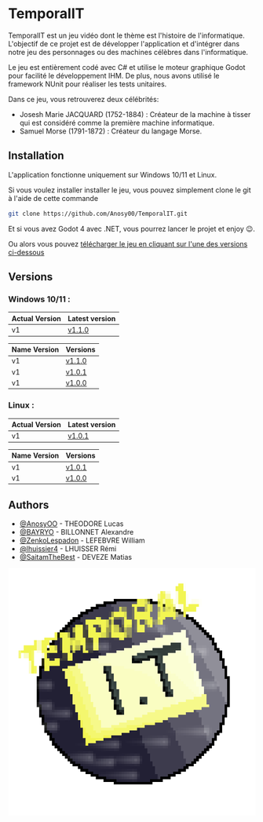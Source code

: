 
# TemporalIT

TemporalIT est un jeu vidéo dont le thème est l'histoire de l'informatique. L'objectif de ce projet est de développer l'application et d'intégrer dans notre jeu des personnages ou des machines célèbres dans l'informatique. 

Le jeu est entièrement codé avec C# et utilise le moteur graphique Godot pour facilité le développement IHM. De plus, nous avons utilisé le framework NUnit pour réaliser les tests unitaires.

Dans ce jeu, vous retrouverez deux célébrités:

- Josesh Marie JACQUARD (1752-1884) : Créateur de la machine à tisser qui est considéré comme la première machine informatique.
- Samuel Morse (1791-1872) : Créateur du langage Morse.



## Installation

L'application fonctionne uniquement sur Windows 10/11 et Linux.

Si vous voulez installer installer le jeu, vous pouvez simplement clone le git à l'aide de cette commande

```bash
git clone https://github.com/Anosy00/TemporalIT.git
```

Et si vous avez Godot 4 avec .NET, vous pourrez lancer le projet et enjoy 😉.

Ou alors vous pouvez [télécharger le jeu en cliquant sur l'une des versions ci-dessous](https://github.com/Anosy00/TemporalIT/tree/master?tab=readme-ov-file#versions)

## Versions

### Windows 10/11 : 

| Actual Version | Latest version                |
| :-------- | :------------------------- |
| v1 |  [v1.1.0](https://github.com/Anosy00/TemporalIT/releases/download/v1.1.0/TemporalIT_Windows_Executable_v1.1.0.zip) |


| Name Version | Versions                |
| :-------- | :------------------------- |
| v1 |  [v1.1.0](https://github.com/Anosy00/TemporalIT/releases/download/v1.1.0/TemporalIT_Windows_Executable_v1.1.0.zip)
| v1 |  [v1.0.1](https://mega.nz/file/onp1SYjS#Alpx-Fyj-r-iUMsLnCbmakkpZi_jl2PRWmSgW1diV4U) |
| v1 |  [v1.0.0](https://mega.nz/file/A3wXUCTB#v-mPzBCHYeyiizbOeaWQ3s293gnmReaxrn5dvPaPgCo) |

### Linux : 

| Actual Version | Latest version                |
| :-------- | :------------------------- |
| v1 |  [v1.0.1](https://mega.nz/file/siRSBCxJ#G26pvLsHiDriQxXbRPhYdy6x802R_8jAzQw0-F5W3HU) |


| Name Version | Versions                |
| :-------- | :------------------------- |
| v1 |  [v1.0.1](https://mega.nz/file/siRSBCxJ#G26pvLsHiDriQxXbRPhYdy6x802R_8jAzQw0-F5W3HU) |
| v1 |  [v1.0.0](https://mega.nz/file/Y3YlWKjD#6zdjdNAo7cMGtwVfZDiff_SVhVuiVsTDoBNaTRHgloc) |


## Authors

- [@AnosyOO](https://github.com/Anosy00) - THEODORE Lucas
- [@BAYRYO](https://github.com/BAYRYO) - BILLONNET Alexandre
- [@ZenkoLespadon](https://github.com/ZenkoLespadon) - LEFEBVRE William
- [@lhuissier4](https://github.com/lhuissier4) - LHUISSER Rémi
- [@SaitamTheBest](https://github.com/SaitamTheBest) - DEVEZE Matias


![App Logo](https://github.com/Anosy00/TemporalIT/blob/master/src/icon_TemporalIT.png?raw=true)

